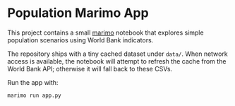 # Population Marimo App

This project contains a small [marimo](https://marimo.io) notebook that explores simple population scenarios using World Bank indicators.

The repository ships with a tiny cached dataset under `data/`. When network access is available, the notebook will attempt to refresh the cache from the World Bank API; otherwise it will fall back to these CSVs.

Run the app with:

```bash
marimo run app.py
```
